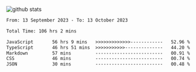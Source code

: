 
![github stats](https://github-readme-stats.vercel.app/api?username=realmahd1&show_icons=true&theme=codeSTACKr&hide_rank=true&count_private=true)

<!--START_SECTION:waka-->

```txt
From: 13 September 2023 - To: 13 October 2023

Total Time: 106 hrs 2 mins

JavaScript       56 hrs 9 mins   >>>>>>>>>>>>>------------   52.96 %
TypeScript       46 hrs 51 mins  >>>>>>>>>>>--------------   44.20 %
Markdown         57 mins         -------------------------   00.91 %
CSS              46 mins         -------------------------   00.74 %
JSON             30 mins         -------------------------   00.48 %
```

<!--END_SECTION:waka-->
